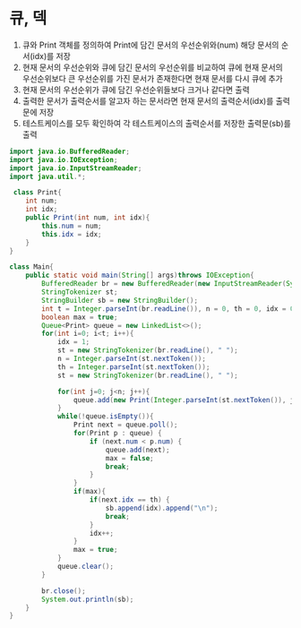 # 큐, 덱
1. 큐와 Print 객체를 정의하여 Print에 담긴 문서의 우선순위와(num) 해당 문서의 순서(idx)를 저장
2. 현재 문서의 우선순위와 큐에 담긴 문서의 우선순위를 비교하여 큐에 현재 문서의 우선순위보다 큰 우선순위를 가진 문서가 존재한다면 현재 문서를 다시 큐에 추가
3. 현재 문서의 우선순위가 큐에 담긴 우선순위들보다 크거나 같다면 출력
4. 출력한 문서가 출력순서를 알고자 하는 문서라면 현재 문서의 출력순서(idx)를 출력문에 저장
5. 테스트케이스를 모두 확인하여 각 테스트케이스의 출력순서를 저장한 출력문(sb)를 출력


```java
import java.io.BufferedReader;
import java.io.IOException;
import java.io.InputStreamReader;
import java.util.*;

 class Print{
    int num;
    int idx;
    public Print(int num, int idx){
        this.num = num;
        this.idx = idx;
    }
}

class Main{
    public static void main(String[] args)throws IOException{
        BufferedReader br = new BufferedReader(new InputStreamReader(System.in));
        StringTokenizer st;
        StringBuilder sb = new StringBuilder();
        int t = Integer.parseInt(br.readLine()), n = 0, th = 0, idx = 0;
        boolean max = true;
        Queue<Print> queue = new LinkedList<>();
        for(int i=0; i<t; i++){
            idx = 1;
            st = new StringTokenizer(br.readLine(), " ");
            n = Integer.parseInt(st.nextToken());
            th = Integer.parseInt(st.nextToken());
            st = new StringTokenizer(br.readLine(), " ");

            for(int j=0; j<n; j++){
                queue.add(new Print(Integer.parseInt(st.nextToken()), j));
            }
            while(!queue.isEmpty()){
                Print next = queue.poll();
                for(Print p : queue) {
                    if (next.num < p.num) {
                        queue.add(next);
                        max = false;
                        break;
                    }
                }
                if(max){
                    if(next.idx == th) {
                        sb.append(idx).append("\n");
                        break;
                    }
                    idx++;
                }
                max = true;
            }
            queue.clear();
        }

        br.close();
        System.out.println(sb);
    }
}
```
